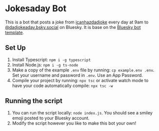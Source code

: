 # Jokesaday Bot 

This is a bot that posts a joke from [icanhazdadjoke](https://icanhazdadjoke.com/) every day at 9am to [@dadjokeaday.bsky.social](https://bsky.app/profile/dadjokeaday.bsky.social) on Bluesky. It is base on the [Bluesky bot template](https://github.com/bluesky-social/cookbook/tree/main/ts-bot).

## Set Up

1. Install Typescript: `npm i -g typescript`
2. Install Node.js: `npm i -g ts-node`
3. Make a copy of the example `.env` file by running: `cp example.env .env`. Set your username and password in `.env`. Use an App Password.
4. Compile your project by running: `npx tsc` or activate watch mode to have your code automatically compile: `npx tsc -w`

## Running the script 
1. You can run the script locally: `node index.js`. You should see a smiley emoji posted to your Bluesky account. 
2. Modify the script however you like to make this bot your own! 

